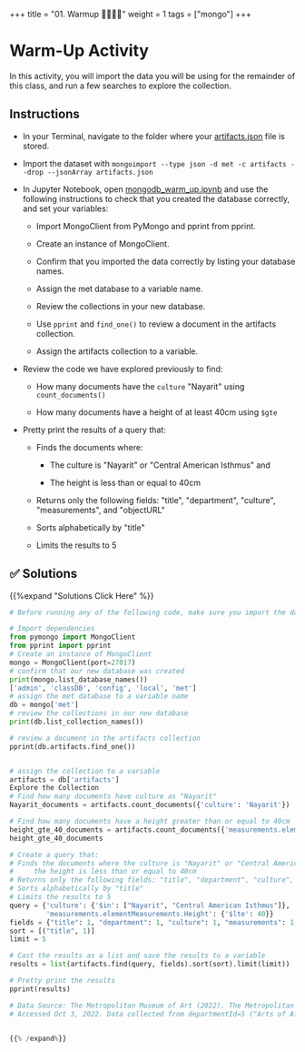 +++
title = "01. Warmup 👩‍🎓👨‍🎓"
weight = 1
tags = ["mongo"] 
+++

# Warm-Up Activity

In this activity, you will import the data you will be using for the remainder of this class, and run a few searches to explore the collection.

## Instructions

* In your Terminal, navigate to the folder where your [artifacts.json](Resources/artifacts.json) file is stored.

* Import the dataset with `mongoimport --type json -d met -c artifacts --drop --jsonArray artifacts.json`

* In Jupyter Notebook, open [mongodb_warm_up.ipynb](Unsolved/mongodb_warm_up.ipynb) and use the following instructions to check that you created the database correctly, and set your variables:

    * Import MongoClient from PyMongo and pprint from pprint.

    * Create an instance of MongoClient.

    * Confirm that you imported the data correctly by listing your database names.

    * Assign the met database to a variable name.

    * Review the collections in your new database.

    * Use `pprint` and `find_one()` to review a document in the artifacts collection.

    * Assign the artifacts collection to a variable.

* Review the code we have explored previously to find:

    * How many documents have the `culture` "Nayarit" using `count_documents()`

    * How many documents have a height of at least 40cm using `$gte`

* Pretty print the results of a query that:

    * Finds the documents where:

        * The culture is "Nayarit" or "Central American Isthmus" and

        * The height is less than or equal to 40cm

    * Returns only the following fields: "title", "department", "culture", "measurements", and "objectURL"

    * Sorts alphabetically by "title"

    * Limits the results to 5


## ✅ Solutions
{{%expand "Solutions Click Here" %}}
```python
# Before running any of the following code, make sure you import the dataset with mongoimport --type json -d met -c artifacts --drop --jsonArray artifacts.json

# Import dependencies
from pymongo import MongoClient
from pprint import pprint
# Create an instance of MongoClient
mongo = MongoClient(port=27017)
# confirm that our new database was created
print(mongo.list_database_names())
['admin', 'classDB', 'config', 'local', 'met']
# assign the met database to a variable name
db = mongo['met']
# review the collections in our new database
print(db.list_collection_names())

# review a document in the artifacts collection
pprint(db.artifacts.find_one())


# assign the collection to a variable
artifacts = db['artifacts']
Explore the Collection
# Find how many documents have culture as "Nayarit"
Nayarit_documents = artifacts.count_documents({'culture': 'Nayarit'})

# Find how many documents have a height greater than or equal to 40cm
height_gte_40_documents = artifacts.count_documents({'measurements.elementMeasurements.Height': {'$gte': 40}})
height_gte_40_documents

# Create a query that:
# Finds the documents where the culture is "Nayarit" or "Central American Isthmus" and
#     the height is less than or equal to 40cm
# Returns only the following fields: "title", "department", "culture", "measurements", and "objectURL"
# Sorts alphabetically by "title"
# Limits the results to 5
query = {'culture': {'$in': ["Nayarit", "Central American Isthmus"]},
         'measurements.elementMeasurements.Height': {'$lte': 40}}
fields = {"title": 1, "department": 1, "culture": 1, "measurements": 1, "objectURL": 1}
sort = [("title", 1)]
limit = 5

# Cast the results as a list and save the results to a variable
results = list(artifacts.find(query, fields).sort(sort).limit(limit))

# Pretty print the results
pprint(results)

# Data Source: The Metropolitan Museum of Art (2022). The Metropolitan Museum of Art Collection API https://metmuseum.github.io/. Licensed under the Creative Commons 0 License.
# Accessed Oct 3, 2022. Data collected from departmentId=5 ("Arts of Africa, Oceania, and the Americas") and search string "animal".

 
{{% /expand%}}

